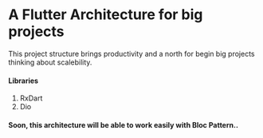 # A Flutter Architecture for big projects

This project structure brings productivity and a north for begin big projects thinking about scalebility.

#### Libraries

1. RxDart
2. Dio

#### Soon, this architecture will be able to work easily with Bloc Pattern..
